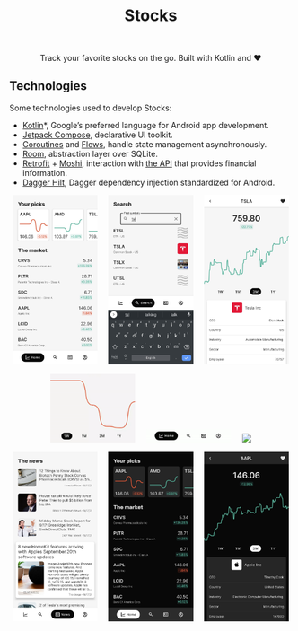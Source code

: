 ﻿<h1 align="center"> Stocks </h1> <br>

<p align="center">
  Track your favorite stocks on the go. Built with Kotlin and ❤️
</p>

## Technologies

Some technologies used to develop Stocks:

* [Kotlin](https://kotlinlang.org/)\*, Google’s preferred language for Android app development.
* [Jetpack Compose](https://developer.android.com/jetpack/compose), declarative UI toolkit.
* [Coroutines](https://kotlinlang.org/docs/coroutines-overview.html) and [Flows](https://developer.android.com/kotlin/flow/stateflow-and-sharedflow), handle state management asynchronously.
* [Room](https://developer.android.com/topic/libraries/architecture/room), abstraction layer over SQLite.
* [Retrofit](https://square.github.io/retrofit/) + [Moshi](https://github.com/square/moshi), interaction with [the API](https://iexcloud.io/docs/api/) that provides financial information.
* [Dagger Hilt](https://dagger.dev/hilt/), Dagger dependency injection standardized for Android.

<p align="center">
  <img src="/readme-resources/screen1.jpg" width="30%">
&nbsp; &nbsp; 
  <img src="/readme-resources/screen2.jpg" width="30%">
&nbsp; &nbsp;
  <img src="/readme-resources/screen3.jpg" width="30%">
</p>

<p align="center">
  <img src="/readme-resources/graph.gif" width="30%">
&nbsp; &nbsp; 
  <img src="/readme-resources/bottom_bar.gif" width="30%">
&nbsp; &nbsp;
  <img src="/readme-resources/news.gif" width="30%">
</p>

<p align="center">
  <img src="/readme-resources/screen4.jpg" width="30%">
&nbsp; &nbsp; 
  <img src="/readme-resources/screen5.jpg" width="30%">
&nbsp; &nbsp;
  <img src="/readme-resources/screen6.jpg" width="30%">
</p>
